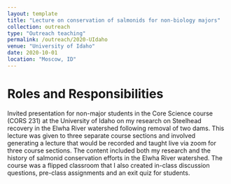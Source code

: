 ```yaml
---
layout: template
title: "Lecture on conservation of salmonids for non-biology majors"
collection: outreach
type: "Outreach teaching"
permalink: /outreach/2020-UIdaho
venue: "University of Idaho"
date: 2020-10-01
location: "Moscow, ID"
---
```


Roles and Responsibilities
======
Invited presentation for non-major students in the Core Science course (CORS 231) at the University of Idaho on my research on Steelhead recovery in the Elwha River watershed following removal of two dams. This lecture was given to three separate course sections and involved generating a lecture that would be recorded and taught live via zoom for three course sections. The content included both my research and the history of salmonid conservation efforts in the Elwha River watershed. The course was a flipped classroom that I also created in-class discussion questions, pre-class assignments and an exit quiz for students.
